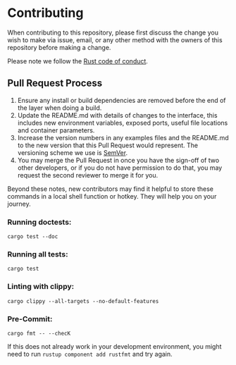 # Contributing

When contributing to this repository, please first discuss the change you wish to make via issue,
email, or any other method with the owners of this repository before making a change. 

Please note we follow the [Rust code of conduct](https://www.rust-lang.org/policies/code-of-conduct).

## Pull Request Process

1. Ensure any install or build dependencies are removed before the end of the layer when doing a 
   build.
2. Update the README.md with details of changes to the interface, this includes new environment 
   variables, exposed ports, useful file locations and container parameters.
3. Increase the version numbers in any examples files and the README.md to the new version that this
   Pull Request would represent. The versioning scheme we use is [SemVer](http://semver.org/).
4. You may merge the Pull Request in once you have the sign-off of two other developers, or if you 
   do not have permission to do that, you may request the second reviewer to merge it for you.

Beyond these notes, new contributors may find it helpful to store these commands in a local shell
function or hotkey. They will help you on your journey.

### Running doctests:

```
cargo test --doc
```

### Running all tests:

```
cargo test
```

### Linting with clippy:

```
cargo clippy --all-targets --no-default-features
```

### Pre-Commit:

```
cargo fmt -- --checK
```
If this does not already work in your development environment, you might need to run
`rustup component add rustfmt` and try again.

